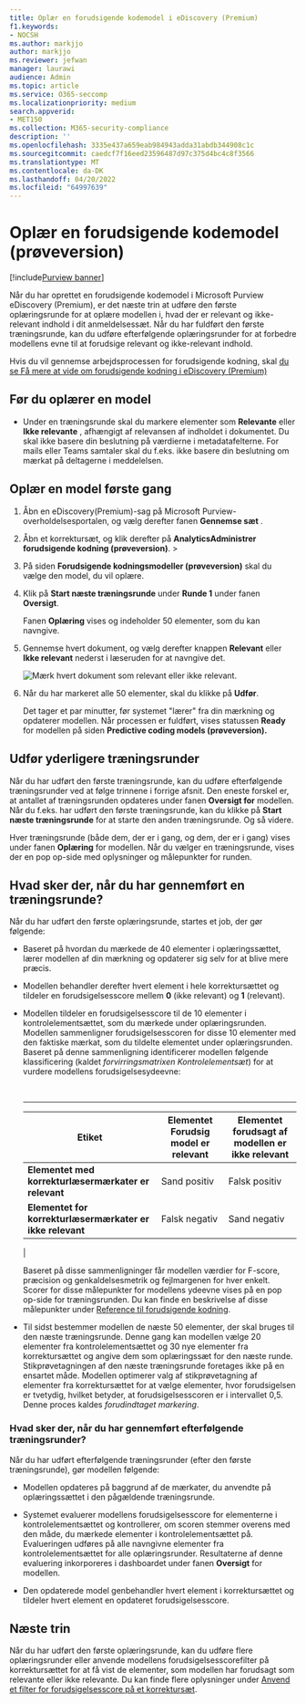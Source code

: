 ```yaml
---
title: Oplær en forudsigende kodemodel i eDiscovery (Premium)
f1.keywords:
- NOCSH
ms.author: markjjo
author: markjjo
ms.reviewer: jefwan
manager: laurawi
audience: Admin
ms.topic: article
ms.service: O365-seccomp
ms.localizationpriority: medium
search.appverid:
- MET150
ms.collection: M365-security-compliance
description: ''
ms.openlocfilehash: 3335e437a659eab984943adda31abdb344908c1c
ms.sourcegitcommit: caedcf7f16eed23596487d97c375d4bc4c8f3566
ms.translationtype: MT
ms.contentlocale: da-DK
ms.lasthandoff: 04/20/2022
ms.locfileid: "64997639"
---
```

# <a name="train-a-predictive-coding-model-preview"></a>Oplær en forudsigende kodemodel (prøveversion)

[!include[Purview banner](../includes/purview-rebrand-banner.md)]

Når du har oprettet en forudsigende kodemodel i Microsoft Purview eDiscovery (Premium), er det næste trin at udføre den første oplæringsrunde for at oplære modellen i, hvad der er relevant og ikke-relevant indhold i dit anmeldelsessæt. Når du har fuldført den første træningsrunde, kan du udføre efterfølgende oplæringsrunder for at forbedre modellens evne til at forudsige relevant og ikke-relevant indhold.

Hvis du vil gennemse arbejdsprocessen for forudsigende kodning, skal [du se Få mere at vide om forudsigende kodning i eDiscovery (Premium)](predictive-coding-overview.md#the-predictive-coding-workflow)

## <a name="before-you-train-a-model"></a>Før du oplærer en model

- Under en træningsrunde skal du markere elementer som **Relevante** eller **Ikke relevante** , afhængigt af relevansen af indholdet i dokumentet. Du skal ikke basere din beslutning på værdierne i metadatafelterne. For mails eller Teams samtaler skal du f.eks. ikke basere din beslutning om mærkat på deltagerne i meddelelsen.

## <a name="train-a-model-for-the-first-time"></a>Oplær en model første gang

1. Åbn en eDiscovery(Premium)-sag på Microsoft Purview-overholdelsesportalen, og vælg derefter fanen **Gennemse sæt** .

2. Åbn et korrektursæt, og klik derefter på **AnalyticsAdministrer forudsigende kodning (prøveversion)**. > 

3. På siden **Forudsigende kodningsmodeller (prøveversion)** skal du vælge den model, du vil oplære.

4. Klik på **Start næste træningsrunde** under **Runde 1** under fanen **Oversigt**.

   Fanen **Oplæring** vises og indeholder 50 elementer, som du kan navngive.

5. Gennemse hvert dokument, og vælg derefter knappen **Relevant** eller **Ikke relevant** nederst i læseruden for at navngive det.

   ![Mærk hvert dokument som relevant eller ikke relevant.](..\media\TrainModel1.png)

6. Når du har markeret alle 50 elementer, skal du klikke på **Udfør**.

    Det tager et par minutter, før systemet "lærer" fra din mærkning og opdaterer modellen. Når processen er fuldført, vises statussen **Ready** for modellen på siden **Predictive coding models (prøveversion).**

## <a name="perform-additional-training-rounds"></a>Udfør yderligere træningsrunder

Når du har udført den første træningsrunde, kan du udføre efterfølgende træningsrunder ved at følge trinnene i forrige afsnit. Den eneste forskel er, at antallet af træningsrunden opdateres under fanen **Oversigt for** modellen. Når du f.eks. har udført den første træningsrunde, kan du klikke på **Start næste træningsrunde** for at starte den anden træningsrunde. Og så videre.

Hver træningsrunde (både dem, der er i gang, og dem, der er i gang) vises under fanen **Oplæring** for modellen. Når du vælger en træningsrunde, vises der en pop op-side med oplysninger og målepunkter for runden.

## <a name="what-happens-after-you-perform-a-training-round"></a>Hvad sker der, når du har gennemført en træningsrunde?

Når du har udført den første oplæringsrunde, startes et job, der gør følgende:

- Baseret på hvordan du mærkede de 40 elementer i oplæringssættet, lærer modellen af din mærkning og opdaterer sig selv for at blive mere præcis.

- Modellen behandler derefter hvert element i hele korrektursættet og tildeler en forudsigelsesscore mellem **0** (ikke relevant) og **1** (relevant).

- Modellen tildeler en forudsigelsesscore til de 10 elementer i kontrolelementsættet, som du mærkede under oplæringsrunden. Modellen sammenligner forudsigelsesscoren for disse 10 elementer med den faktiske mærkat, som du tildelte elementet under oplæringsrunden. Baseret på denne sammenligning identificerer modellen følgende klassificering (kaldet *forvirringsmatrixen Kontrolelementsæt*) for at vurdere modellens forudsigelsesydeevne:

  <br>

  ****

  |Etiket|Elementet Forudsig model er relevant|Elementet forudsagt af modellen er ikke relevant|
  |---|---|---|
  |**Elementet med korrekturlæsermærkater er relevant**|Sand positiv|Falsk positiv|
  |**Elementet for korrekturlæsermærkater er ikke relevant**|Falsk negativ|Sand negativ|
  |

  Baseret på disse sammenligninger får modellen værdier for F-score, præcision og genkaldelsesmetrik og fejlmargenen for hver enkelt. Scorer for disse målepunkter for modellens ydeevne vises på en pop op-side for træningsrunden. Du kan finde en beskrivelse af disse målepunkter under [Reference til forudsigende kodning](predictive-coding-reference.md).

- Til sidst bestemmer modellen de næste 50 elementer, der skal bruges til den næste træningsrunde. Denne gang kan modellen vælge 20 elementer fra kontrolelementsættet og 30 nye elementer fra korrektursættet og angive dem som oplæringssæt for den næste runde. Stikprøvetagningen af den næste træningsrunde foretages ikke på en ensartet måde. Modellen optimerer valg af stikprøvetagning af elementer fra korrektursættet for at vælge elementer, hvor forudsigelsen er tvetydig, hvilket betyder, at forudsigelsesscoren er i intervallet 0,5. Denne proces kaldes *forudindtaget markering*.

### <a name="what-happens-after-you-perform-subsequent-training-rounds"></a>Hvad sker der, når du har gennemført efterfølgende træningsrunder?

Når du har udført efterfølgende træningsrunder (efter den første træningsrunde), gør modellen følgende:

- Modellen opdateres på baggrund af de mærkater, du anvendte på oplæringssættet i den pågældende træningsrunde.

- Systemet evaluerer modellens forudsigelsesscore for elementerne i kontrolelementsættet og kontrollerer, om scoren stemmer overens med den måde, du mærkede elementer i kontrolelementsættet på. Evalueringen udføres på alle navngivne elementer fra kontrolelementsættet for alle oplæringsrunder. Resultaterne af denne evaluering inkorporeres i dashboardet under fanen **Oversigt** for modellen.

- Den opdaterede model genbehandler hvert element i korrektursættet og tildeler hvert element en opdateret forudsigelsesscore.

## <a name="next-steps"></a>Næste trin

Når du har udført den første oplæringsrunde, kan du udføre flere oplæringsrunder eller anvende modellens forudsigelsesscorefilter på korrektursættet for at få vist de elementer, som modellen har forudsagt som relevante eller ikke relevante. Du kan finde flere oplysninger under [Anvend et filter for forudsigelsesscore på et korrektursæt](predictive-coding-apply-prediction-filter.md).
